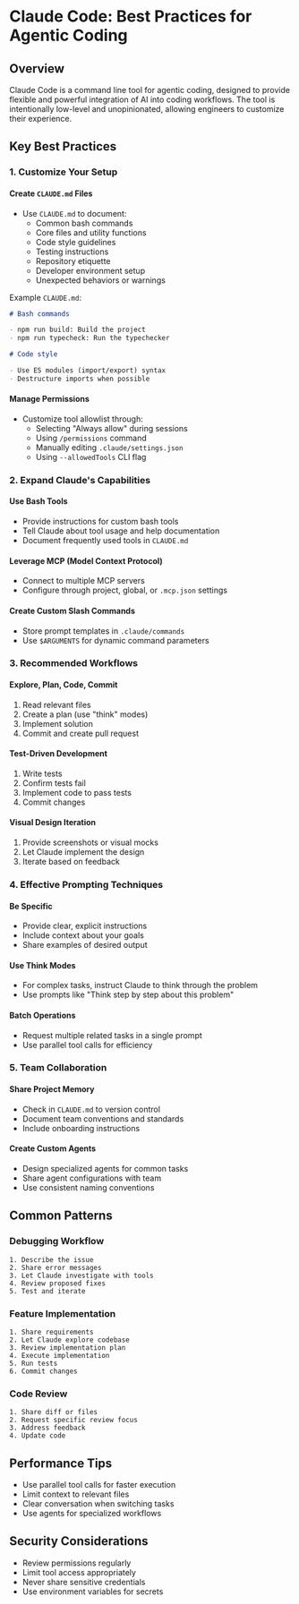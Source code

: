 # Claude Code: Best Practices for Agentic Coding

## Overview

Claude Code is a command line tool for agentic coding, designed to provide flexible and powerful integration of AI into coding workflows. The tool is intentionally low-level and unopinionated, allowing engineers to customize their experience.

## Key Best Practices

### 1. Customize Your Setup

#### Create `CLAUDE.md` Files

- Use `CLAUDE.md` to document:
  - Common bash commands
  - Core files and utility functions
  - Code style guidelines
  - Testing instructions
  - Repository etiquette
  - Developer environment setup
  - Unexpected behaviors or warnings

Example `CLAUDE.md`:

```markdown
# Bash commands

- npm run build: Build the project
- npm run typecheck: Run the typechecker

# Code style

- Use ES modules (import/export) syntax
- Destructure imports when possible
```

#### Manage Permissions

- Customize tool allowlist through:
  - Selecting "Always allow" during sessions
  - Using `/permissions` command
  - Manually editing `.claude/settings.json`
  - Using `--allowedTools` CLI flag

### 2. Expand Claude's Capabilities

#### Use Bash Tools

- Provide instructions for custom bash tools
- Tell Claude about tool usage and help documentation
- Document frequently used tools in `CLAUDE.md`

#### Leverage MCP (Model Context Protocol)

- Connect to multiple MCP servers
- Configure through project, global, or `.mcp.json` settings

#### Create Custom Slash Commands

- Store prompt templates in `.claude/commands`
- Use `$ARGUMENTS` for dynamic command parameters

### 3. Recommended Workflows

#### Explore, Plan, Code, Commit

1. Read relevant files
2. Create a plan (use "think" modes)
3. Implement solution
4. Commit and create pull request

#### Test-Driven Development

1. Write tests
2. Confirm tests fail
3. Implement code to pass tests
4. Commit changes

#### Visual Design Iteration

1. Provide screenshots or visual mocks
2. Let Claude implement the design
3. Iterate based on feedback

### 4. Effective Prompting Techniques

#### Be Specific

- Provide clear, explicit instructions
- Include context about your goals
- Share examples of desired output

#### Use Think Modes

- For complex tasks, instruct Claude to think through the problem
- Use prompts like "Think step by step about this problem"

#### Batch Operations

- Request multiple related tasks in a single prompt
- Use parallel tool calls for efficiency

### 5. Team Collaboration

#### Share Project Memory

- Check in `CLAUDE.md` to version control
- Document team conventions and standards
- Include onboarding instructions

#### Create Custom Agents

- Design specialized agents for common tasks
- Share agent configurations with team
- Use consistent naming conventions

## Common Patterns

### Debugging Workflow

```
1. Describe the issue
2. Share error messages
3. Let Claude investigate with tools
4. Review proposed fixes
5. Test and iterate
```

### Feature Implementation

```
1. Share requirements
2. Let Claude explore codebase
3. Review implementation plan
4. Execute implementation
5. Run tests
6. Commit changes
```

### Code Review

```
1. Share diff or files
2. Request specific review focus
3. Address feedback
4. Update code
```

## Performance Tips

- Use parallel tool calls for faster execution
- Limit context to relevant files
- Clear conversation when switching tasks
- Use agents for specialized workflows

## Security Considerations

- Review permissions regularly
- Limit tool access appropriately
- Never share sensitive credentials
- Use environment variables for secrets
